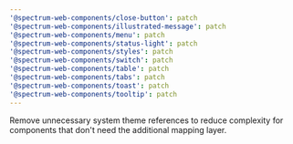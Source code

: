 ```yaml
---
'@spectrum-web-components/close-button': patch
'@spectrum-web-components/illustrated-message': patch
'@spectrum-web-components/menu': patch
'@spectrum-web-components/status-light': patch
'@spectrum-web-components/styles': patch
'@spectrum-web-components/switch': patch
'@spectrum-web-components/table': patch
'@spectrum-web-components/tabs': patch
'@spectrum-web-components/toast': patch
'@spectrum-web-components/tooltip': patch
---
```


Remove unnecessary system theme references to reduce complexity for components that don't need the additional mapping layer.
